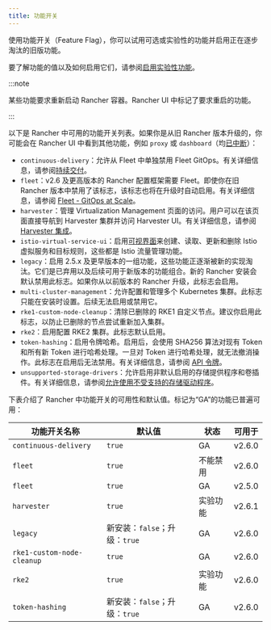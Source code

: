 ```yaml
---
title: 功能开关
---
```


<head>
  <link rel="canonical" href="https://ranchermanager.docs.rancher.com/zh/getting-started/installation-and-upgrade/installation-references/feature-flags"/>
</head>

使用功能开关（Feature Flag），你可以试用可选或实验性的功能并启用正在逐步淘汰的旧版功能。

要了解功能的值以及如何启用它们，请参阅[启用实验性功能](../../../how-to-guides/advanced-user-guides/enable-experimental-features/enable-experimental-features.md)。

:::note

某些功能要求重新启动 Rancher 容器。Rancher UI 中标记了要求重启的功能。

:::

以下是 Rancher 中可用的功能开关列表。如果你是从旧 Rancher 版本升级的，你可能会在 Rancher UI 中看到其他功能，例如 `proxy` 或 `dashboard`（均[已中断](https://github.com/rancher/rancher-docs/tree/main/archived_docs/en/version-2.5/reference-guides/installation-references/feature-flags.md)）：

- `continuous-delivery`：允许从 Fleet 中单独禁用 Fleet GitOps。有关详细信息，请参阅[持续交付](../../../how-to-guides/advanced-user-guides/enable-experimental-features/continuous-delivery.md)。
- `fleet`：v2.6 及更高版本的 Rancher 配置框架需要 Fleet。即使你在旧 Rancher 版本中禁用了该标志，该标志也将在升级时自动启用。有关详细信息，请参阅 [Fleet - GitOps at Scale](../../../integrations-in-rancher/fleet-gitops-at-scale/fleet-gitops-at-scale.md)。
- `harvester`：管理 Virtualization Management 页面的访问。用户可以在该页面直接导航到 Harvester 集群并访问 Harvester UI。有关详细信息，请参阅 [Harvester 集成](../../../integrations-in-rancher/harvester/overview.md)。
- `istio-virtual-service-ui`：启用[可视界面](../../../how-to-guides/advanced-user-guides/enable-experimental-features/istio-traffic-management-features.md)来创建、读取、更新和删除 Istio 虚拟服务和目标规则，这些都是 Istio 流量管理功能。
- `legacy`：启用 2.5.x 及更早版本的一组功能，这些功能正逐渐被新的实现淘汰。它们是已弃用以及后续可用于新版本的功能组合。新的 Rancher 安装会默认禁用此标志。如果你从以前版本的 Rancher 升级，此标志会启用。
- `multi-cluster-management`：允许配置和管理多个 Kubernetes 集群。此标志只能在安装时设置。后续无法启用或禁用它。
- `rke1-custom-node-cleanup`：清除已删除的 RKE1 自定义节点。建议你启用此标志，以防止已删除的节点尝试重新加入集群。
- `rke2`：启用配置 RKE2 集群。此标志默认启用。
- `token-hashing`：启用令牌哈希。启用后，会使用 SHA256 算法对现有 Token 和所有新 Token 进行哈希处理。一旦对 Token 进行哈希处理，就无法撤消操作。此标志在启用后无法禁用。有关详细信息，请参阅 [API 令牌](../../../reference-guides/about-the-api/api-tokens.md#令牌哈希)。
- `unsupported-storage-drivers`：允许启用非默认启用的存储提供程序和卷插件。有关详细信息，请参阅[允许使用不受支持的存储驱动程序](../../../how-to-guides/advanced-user-guides/enable-experimental-features/unsupported-storage-drivers.md)。

下表介绍了 Rancher 中功能开关的可用性和默认值。标记为“GA”的功能已普遍可用：

| 功能开关名称               | 默认值                        | 状态     | 可用于 |
| -------------------------- | ----------------------------- | -------- | ------ |
| `continuous-delivery`      | `true`                        | GA       | v2.6.0 |
| `fleet`                    | `true`                        | 不能禁用 | v2.6.0 |
| `fleet`                    | `true`                        | GA       | v2.5.0 |
| `harvester`                | `true`                        | 实验功能 | v2.6.1 |
| `legacy`                   | 新安装：`false`；升级：`true` | GA       | v2.6.0 |
| `rke1-custom-node-cleanup` | `true`                        | GA       | v2.6.0 |
| `rke2`                     | `true`                        | 实验功能 | v2.6.0 |
| `token-hashing`            | 新安装：`false`；升级：`true` | GA       | v2.6.0 |
